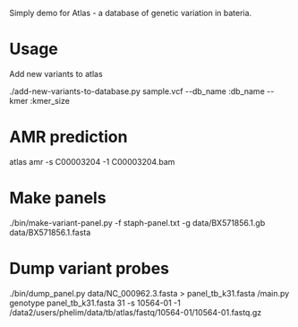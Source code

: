 Simply demo for Atlas - a database of genetic variation in bateria.  

# Usage

Add new variants to atlas

./add-new-variants-to-database.py sample.vcf --db_name :db_name --kmer :kmer_size

# AMR prediction

atlas amr -s C00003204 -1 C00003204.bam

# Make panels

./bin/make-variant-panel.py -f staph-panel.txt -g data/BX571856.1.gb data/BX571856.1.fasta

# Dump variant probes

./bin/dump_panel.py data/NC_000962.3.fasta > panel_tb_k31.fasta
/main.py genotype panel_tb_k31.fasta 31 -s 10564-01 -1 /data2/users/phelim/data/tb/atlas/fastq/10564-01/10564-01.fastq.gz


